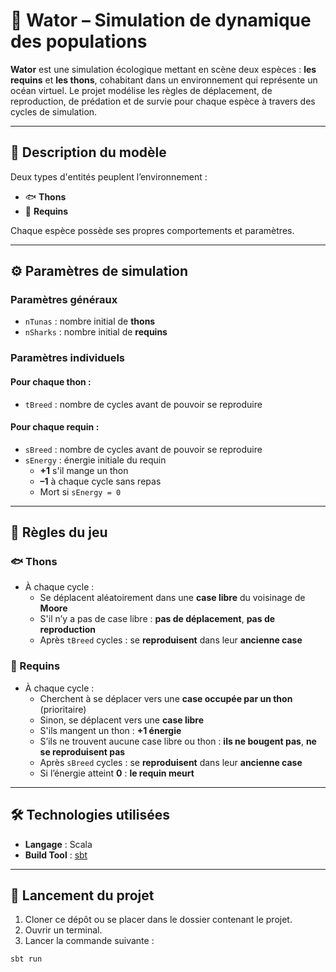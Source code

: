 # 🌊 Wator – Simulation de dynamique des populations

**Wator** est une simulation écologique mettant en scène deux espèces : **les requins** et **les thons**, cohabitant dans un environnement qui représente un océan virtuel. Le projet modélise les règles de déplacement, de reproduction, de prédation et de survie pour chaque espèce à travers des cycles de simulation.

---

## 🧬 Description du modèle

Deux types d'entités peuplent l’environnement :

- 🐟 **Thons**
- 🦈 **Requins**

Chaque espèce possède ses propres comportements et paramètres.

---

## ⚙️ Paramètres de simulation

### Paramètres généraux

- `nTunas` : nombre initial de **thons**
- `nSharks` : nombre initial de **requins**

### Paramètres individuels

#### Pour chaque **thon** :

- `tBreed` : nombre de cycles avant de pouvoir se reproduire

#### Pour chaque **requin** :

- `sBreed` : nombre de cycles avant de pouvoir se reproduire
- `sEnergy` : énergie initiale du requin  
  - **+1** s'il mange un thon  
  - **–1** à chaque cycle sans repas  
  - Mort si `sEnergy = 0`

---

## 📜 Règles du jeu

### 🐟 Thons

- À chaque cycle :
  - Se déplacent aléatoirement dans une **case libre** du voisinage de **Moore**
  - S'il n’y a pas de case libre : **pas de déplacement**, **pas de reproduction**
  - Après `tBreed` cycles : se **reproduisent** dans leur **ancienne case**

### 🦈 Requins

- À chaque cycle :
  - Cherchent à se déplacer vers une **case occupée par un thon** (prioritaire)
  - Sinon, se déplacent vers une **case libre**
  - S'ils mangent un thon : **+1 énergie**
  - S’ils ne trouvent aucune case libre ou thon : **ils ne bougent pas**, **ne se reproduisent pas**
  - Après `sBreed` cycles : se **reproduisent** dans leur **ancienne case**
  - Si l’énergie atteint **0** : **le requin meurt**

---

## 🛠️ Technologies utilisées

- **Langage** : Scala  
- **Build Tool** : [sbt](https://www.scala-sbt.org/)

---

## 🚀 Lancement du projet

1. Cloner ce dépôt ou se placer dans le dossier contenant le projet.
2. Ouvrir un terminal.
3. Lancer la commande suivante :

```bash
sbt run
